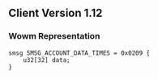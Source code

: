 ## Client Version 1.12

### Wowm Representation
```rust,ignore
smsg SMSG_ACCOUNT_DATA_TIMES = 0x0209 {
    u32[32] data;    
}

```
